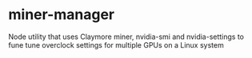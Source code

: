 # miner-manager
Node utility that uses Claymore miner, nvidia-smi and nvidia-settings to fune tune overclock settings for multiple GPUs on a Linux system
